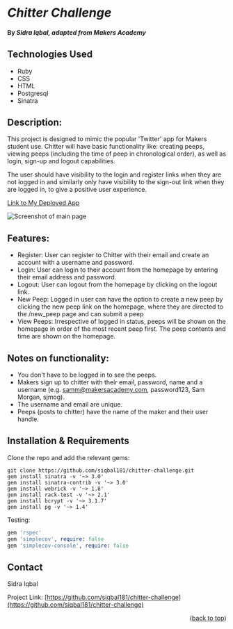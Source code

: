 <a name="readme-top"></a>

# _Chitter Challenge_

#### By _**Sidra Iqbal, adapted from Makers Academy**_

Technologies Used
-----

* Ruby
* CSS
* HTML
* Postgresql
* Sinatra

Description:
-------

This project is designed to mimic the popular 'Twitter' app for Makers student use. Chitter will have basic functionality like: creating peeps, viewing peeps (including the time of peep in chronological order), as well as login, sign-up and logout capabilities. 

The user should have visibility to the login and register links when they are not logged in and similarly only have visibility to the sign-out link when they are logged in, to give a positive user experience. 

[Link to My Deployed App](https://chitter-app-59gf.onrender.com/)

![Screenshot of main page](https://imgur.com/a/EFue0NV)


Features:
-------

* Register: User can register to Chitter with their email and create an account with a username and password. 
* Login: User can login to their account from the homepage by entering their email address and password.
* Logout: User can logout from the homepage by clicking on the logout link. 
* New Peep: Logged in user can have the option to create a new peep by clicking the new peep link on the homepage, where they are directed to the /new_peep page and can submit a peep
* View Peeps: Irrespective of logged in status, peeps will be shown on the homepage in order of the most recent peep first. The peep contents and time are shown on the homepage.

Notes on functionality:
------

* You don't have to be logged in to see the peeps.
* Makers sign up to chitter with their email, password, name and a username (e.g. samm@makersacademy.com, password123, Sam Morgan, sjmog).
* The username and email are unique.
* Peeps (posts to chitter) have the name of the maker and their user handle.

Installation & Requirements
------

Clone the repo and add the relevant gems:

```
git clone https://github.com/siqbal181/chitter-challenge.git
gem install sinatra -v '~> 3.0'
gem install sinatra-contrib -v '~> 3.0'
gem install webrick -v '~> 1.8'
gem install rack-test -v '~> 2.1'
gem install bcrypt -v '~> 3.1.7'
gem install pg -v '~> 1.4'
```

Testing:
```ruby
gem 'rspec'
gem 'simplecov', require: false
gem 'simplecov-console', require: false
```

## Contact

Sidra Iqbal 

Project Link: [https://github.com/siqbal181/chitter-challenge](https://github.com/siqbal181/chitter-challenge)

<p align="right">(<a href="#readme-top">back to top</a>)</p>
